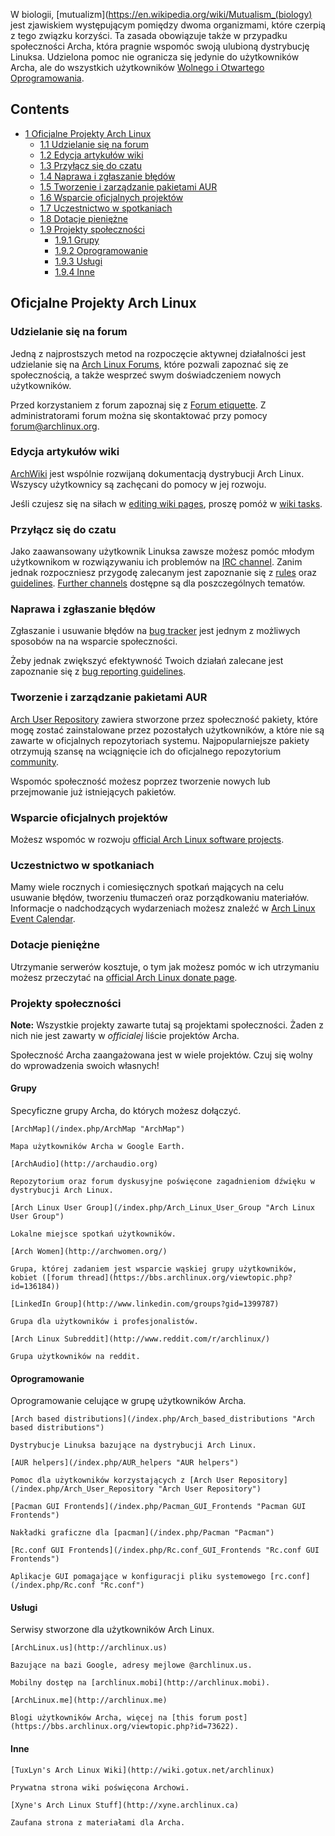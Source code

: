 W biologii, [mutualizm](https://en.wikipedia.org/wiki/Mutualism_(biology) jest zjawiskiem występującym pomiędzy dwoma organizmami, które czerpią z tego związku korzyści. Ta zasada obowiązuje także w przypadku społeczności Archa, która pragnie wspomóc swoją ulubioną dystrybucję Linuksa. Udzielona pomoc nie ogranicza się jedynie do użytkowników Archa, ale do wszystkich użytkowników [Wolnego i Otwartego Oprogramowania](https://en.wikipedia.org/wiki/Free_and_open_source_software "wikipedia:Free and open source software").

## Contents

*   [1 Oficjalne Projekty Arch Linux](#Oficjalne_Projekty_Arch_Linux)
    *   [1.1 Udzielanie się na forum](#Udzielanie_si.C4.99_na_forum)
    *   [1.2 Edycja artykułów wiki](#Edycja_artyku.C5.82.C3.B3w_wiki)
    *   [1.3 Przyłącz się do czatu](#Przy.C5.82.C4.85cz_si.C4.99_do_czatu)
    *   [1.4 Naprawa i zgłaszanie błędów](#Naprawa_i_zg.C5.82aszanie_b.C5.82.C4.99d.C3.B3w)
    *   [1.5 Tworzenie i zarządzanie pakietami AUR](#Tworzenie_i_zarz.C4.85dzanie_pakietami_AUR)
    *   [1.6 Wsparcie oficjalnych projektów](#Wsparcie_oficjalnych_projekt.C3.B3w)
    *   [1.7 Uczestnictwo w spotkaniach](#Uczestnictwo_w_spotkaniach)
    *   [1.8 Dotacje pieniężne](#Dotacje_pieni.C4.99.C5.BCne)
    *   [1.9 Projekty społeczności](#Projekty_spo.C5.82eczno.C5.9Bci)
        *   [1.9.1 Grupy](#Grupy)
        *   [1.9.2 Oprogramowanie](#Oprogramowanie)
        *   [1.9.3 Usługi](#Us.C5.82ugi)
        *   [1.9.4 Inne](#Inne)

## Oficjalne Projekty Arch Linux

### Udzielanie się na forum

Jedną z najprostszych metod na rozpoczęcie aktywnej działalności jest udzielanie się na [Arch Linux Forums](https://bbs.archlinux.org/), które pozwali zapoznać się ze społecznością, a także wesprzeć swym doświadczeniem nowych użytkowników.

Przed korzystaniem z forum zapoznaj się z [Forum etiquette](/index.php/Forum_etiquette "Forum etiquette"). Z administratorami forum można się skontaktować przy pomocy [forum@archlinux.org](mailto:forum@archlinux.org).

### Edycja artykułów wiki

[ArchWiki](/index.php/AboutWiki "AboutWiki") jest wspólnie rozwijaną dokumentacją dystrybucji Arch Linux. Wszyscy użytkownicy są zachęcani do pomocy w jej rozwoju.

Jeśli czujesz się na siłach w [editing wiki pages](/index.php/Help:Editing "Help:Editing"), proszę pomóż w [wiki tasks](/index.php/ArchWiki:Tasks "ArchWiki:Tasks").

### Przyłącz się do czatu

Jako zaawansowany użytkownik Linuksa zawsze możesz pomóc młodym użytkownikom w rozwiązywaniu ich problemów na [IRC channel](/index.php/IRC_channel "IRC channel"). Zanim jednak rozpoczniesz przygodę zalecanym jest zapoznanie się z [rules](/index.php/IRC_channel#.23archlinux_rules "IRC channel") oraz [guidelines](/index.php/IRC_channel#.23archlinux_guidelines "IRC channel"). [Further channels](/index.php/IRC_channels "IRC channels") dostępne są dla poszczególnych tematów.

### Naprawa i zgłaszanie błędów

Zgłaszanie i usuwanie błędów na [bug tracker](https://bugs.archlinux.org/) jest jednym z możliwych sposobów na na wsparcie społeczności.

Żeby jednak zwiększyć efektywność Twoich działań zalecane jest zapoznanie się z [bug reporting guidelines](/index.php/Reporting_bug_guidelines "Reporting bug guidelines").

### Tworzenie i zarządzanie pakietami AUR

[Arch User Repository](/index.php/Arch_User_Repository "Arch User Repository") zawiera stworzone przez społeczność pakiety, które mogę zostać zainstalowane przez pozostałych użytkowników, a które nie są zawarte w oficjalnych repozytoriach systemu. Najpopularniejsze pakiety otrzymują szansę na wciągnięcie ich do oficjalnego repozytorium [community](/index.php/Community "Community").

Wspomóc społeczność możesz poprzez tworzenie nowych lub przejmowanie już istniejących pakietów.

### Wsparcie oficjalnych projektów

Możesz wspomóc w rozwoju [official Arch Linux software projects](https://projects.archlinux.org/).

### Uczestnictwo w spotkaniach

Mamy wiele rocznych i comiesięcznych spotkań mających na celu usuwanie błędów, tworzeniu tłumaczeń oraz porządkowaniu materiałów. Informacje o nadchodzących wydarzeniach możesz znaleźć w [Arch Linux Event Calendar](/index.php/Arch_Linux_Event_Calendar "Arch Linux Event Calendar").

### Dotacje pieniężne

Utrzymanie serwerów kosztuje, o tym jak możesz pomóc w ich utrzymaniu możesz przeczytać na [official Arch Linux donate page](https://www.archlinux.org/donate/).

### Projekty społeczności

**Note:** Wszystkie projekty zawarte tutaj są projektami społeczności. Żaden z nich nie jest zawarty w *officialej* liście projektów Archa.

Społeczność Archa zaangażowana jest w wiele projektów. Czuj się wolny do wprowadzenia swoich własnych!

#### Grupy

Specyficzne grupy Archa, do których możesz dołączyć.

	[ArchMap](/index.php/ArchMap "ArchMap")

	Mapa użytkowników Archa w Google Earth.

	[ArchAudio](http://archaudio.org)

	Repozytorium oraz forum dyskusyjne poświęcone zagadnieniom dźwięku w dystrybucji Arch Linux.

	[Arch Linux User Group](/index.php/Arch_Linux_User_Group "Arch Linux User Group")

	Lokalne miejsce spotkań użytkowników.

	[Arch Women](http://archwomen.org/)

	Grupa, której zadaniem jest wsparcie wąskiej grupy użytkowników, kobiet ([forum thread](https://bbs.archlinux.org/viewtopic.php?id=136184))

	[LinkedIn Group](http://www.linkedin.com/groups?gid=1399787)

	Grupa dla użytkowników i profesjonalistów.

	[Arch Linux Subreddit](http://www.reddit.com/r/archlinux/)

	Grupa użytkowników na reddit.

#### Oprogramowanie

Oprogramowanie celujące w grupę użytkowników Archa.

	[Arch based distributions](/index.php/Arch_based_distributions "Arch based distributions")

	Dystrybucje Linuksa bazujące na dystrybucji Arch Linux.

	[AUR helpers](/index.php/AUR_helpers "AUR helpers")

	Pomoc dla użytkowników korzystających z [Arch User Repository](/index.php/Arch_User_Repository "Arch User Repository")

	[Pacman GUI Frontends](/index.php/Pacman_GUI_Frontends "Pacman GUI Frontends")

	Nakładki graficzne dla [pacman](/index.php/Pacman "Pacman")

	[Rc.conf GUI Frontends](/index.php/Rc.conf_GUI_Frontends "Rc.conf GUI Frontends")

	Aplikacje GUI pomagające w konfiguracji pliku systemowego [rc.conf](/index.php/Rc.conf "Rc.conf")

#### Usługi

Serwisy stworzone dla użytkowników Arch Linux.

	[ArchLinux.us](http://archlinux.us)

	Bazujące na bazi Google, adresy mejlowe @archlinux.us.

	Mobilny dostęp na [archlinux.mobi](http://archlinux.mobi).

	[ArchLinux.me](http://archlinux.me)

	Blogi użytkowników Archa, więcej na [this forum post](https://bbs.archlinux.org/viewtopic.php?id=73622).

#### Inne

	[TuxLyn's Arch Linux Wiki](http://wiki.gotux.net/archlinux)

	Prywatna strona wiki poświęcona Archowi.

	[Xyne's Arch Linux Stuff](http://xyne.archlinux.ca)

	Zaufana strona z materiałami dla Archa.